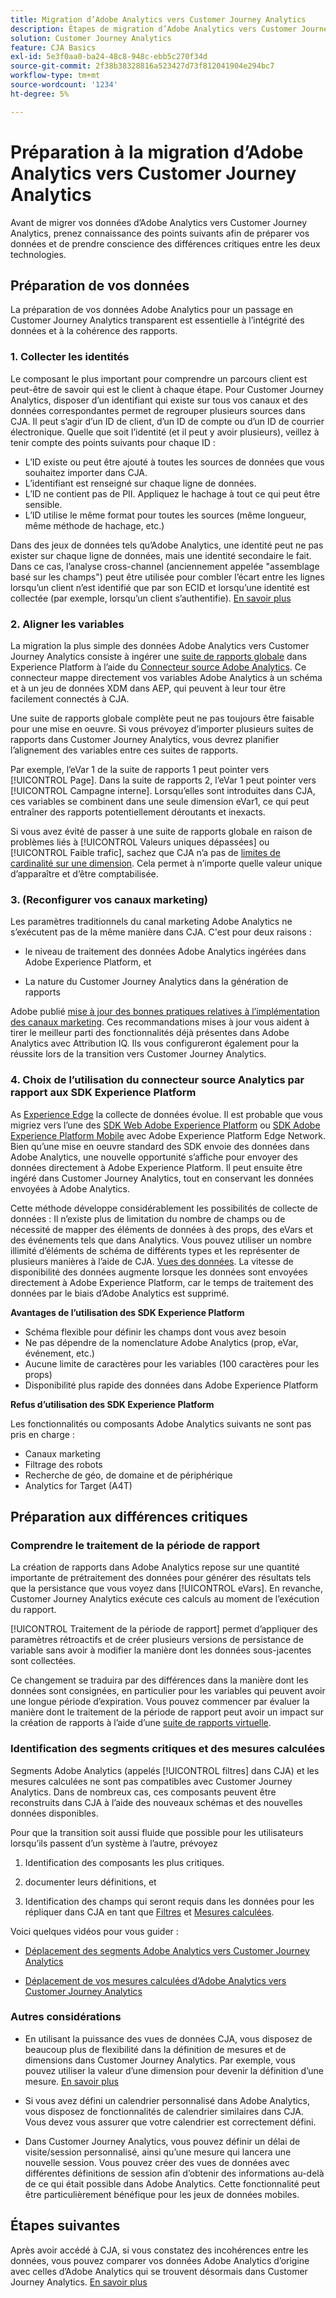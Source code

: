 ```yaml
---
title: Migration d’Adobe Analytics vers Customer Journey Analytics
description: Étapes de migration d’Adobe Analytics vers Customer Journey Analytics
solution: Customer Journey Analytics
feature: CJA Basics
exl-id: 5e3f0aa0-ba24-48c8-948c-ebb5c270f34d
source-git-commit: 2f38b38328816a523427d73f812041904e294bc7
workflow-type: tm+mt
source-wordcount: '1234'
ht-degree: 5%

---
```


# Préparation à la migration d’Adobe Analytics vers Customer Journey Analytics

Avant de migrer vos données d’Adobe Analytics vers Customer Journey Analytics, prenez connaissance des points suivants afin de préparer vos données et de prendre conscience des différences critiques entre les deux technologies.

## Préparation de vos données

La préparation de vos données Adobe Analytics pour un passage en Customer Journey Analytics transparent est essentielle à l’intégrité des données et à la cohérence des rapports.

### 1. Collecter les identités

Le composant le plus important pour comprendre un parcours client est peut-être de savoir qui est le client à chaque étape. Pour Customer Journey Analytics, disposer d’un identifiant qui existe sur tous vos canaux et des données correspondantes permet de regrouper plusieurs sources dans CJA.
Il peut s’agir d’un ID de client, d’un ID de compte ou d’un ID de courrier électronique. Quelle que soit l’identité (et il peut y avoir plusieurs), veillez à tenir compte des points suivants pour chaque ID :

* L’ID existe ou peut être ajouté à toutes les sources de données que vous souhaitez importer dans CJA.
* L’identifiant est renseigné sur chaque ligne de données.
* L’ID ne contient pas de PII. Appliquez le hachage à tout ce qui peut être sensible.
* L’ID utilise le même format pour toutes les sources (même longueur, même méthode de hachage, etc.)

Dans des jeux de données tels qu’Adobe Analytics, une identité peut ne pas exister sur chaque ligne de données, mais une identité secondaire le fait. Dans ce cas, l’analyse cross-channel (anciennement appelée &quot;assemblage basé sur les champs&quot;) peut être utilisée pour combler l’écart entre les lignes lorsqu’un client n’est identifié que par son ECID et lorsqu’une identité est collectée (par exemple, lorsqu’un client s’authentifie). [En savoir plus](https://experienceleague.adobe.com/docs/analytics-platform/using/cja-connections/cca/overview.html?lang=fr)

### 2. Aligner les variables

La migration la plus simple des données Adobe Analytics vers Customer Journey Analytics consiste à ingérer une [suite de rapports globale](https://experienceleague.adobe.com/docs/analytics/implementation/prepare/global-rs.html?lang=en) dans Experience Platform à l’aide du [Connecteur source Adobe Analytics](https://experienceleague.adobe.com/docs/experience-platform/sources/ui-tutorials/create/adobe-applications/analytics.html?lang=fr). Ce connecteur mappe directement vos variables Adobe Analytics à un schéma et à un jeu de données XDM dans AEP, qui peuvent à leur tour être facilement connectés à CJA.

Une suite de rapports globale complète peut ne pas toujours être faisable pour une mise en oeuvre. Si vous prévoyez d’importer plusieurs suites de rapports dans Customer Journey Analytics, vous devrez planifier l’alignement des variables entre ces suites de rapports.

Par exemple, l’eVar 1 de la suite de rapports 1 peut pointer vers [!UICONTROL Page]. Dans la suite de rapports 2, l’eVar 1 peut pointer vers [!UICONTROL Campagne interne]. Lorsqu’elles sont introduites dans CJA, ces variables se combinent dans une seule dimension eVar1, ce qui peut entraîner des rapports potentiellement déroutants et inexacts.

Si vous avez évité de passer à une suite de rapports globale en raison de problèmes liés à [!UICONTROL Valeurs uniques dépassées] ou [!UICONTROL Faible trafic], sachez que CJA n’a pas de [limites de cardinalité sur une dimension](/help/components/dimensions/high-cardinality.md). Cela permet à n’importe quelle valeur unique d’apparaître et d’être comptabilisée.

### 3. (Reconfigurer vos canaux marketing)

Les paramètres traditionnels du canal marketing Adobe Analytics ne s’exécutent pas de la même manière dans CJA. C&#39;est pour deux raisons :

* le niveau de traitement des données Adobe Analytics ingérées dans Adobe Experience Platform, et

* La nature du Customer Journey Analytics dans la génération de rapports

Adobe publié [mise à jour des bonnes pratiques relatives à l’implémentation des canaux marketing](https://experienceleague.adobe.com/docs/analytics/components/marketing-channels/mchannel-best-practices.html?lang=en). Ces recommandations mises à jour vous aident à tirer le meilleur parti des fonctionnalités déjà présentes dans Adobe Analytics avec Attribution IQ. Ils vous configureront également pour la réussite lors de la transition vers Customer Journey Analytics.

### 4. Choix de l’utilisation du connecteur source Analytics par rapport aux SDK Experience Platform

As [Experience Edge](https://experienceleague.adobe.com/docs/experience-platform/edge/home.html?lang=fr) la collecte de données évolue. Il est probable que vous migriez vers l’une des [SDK Web Adobe Experience Platform](https://experienceleague.adobe.com/docs/web-sdk.html?lang=en) ou [SDK Adobe Experience Platform Mobile](https://experienceleague.adobe.com/docs/mobile.html?lang=en) avec Adobe Experience Platform Edge Network. Bien qu’une mise en oeuvre standard des SDK envoie des données dans Adobe Analytics, une nouvelle opportunité s’affiche pour envoyer des données directement à Adobe Experience Platform. Il peut ensuite être ingéré dans Customer Journey Analytics, tout en conservant les données envoyées à Adobe Analytics.

Cette méthode développe considérablement les possibilités de collecte de données : Il n’existe plus de limitation du nombre de champs ou de nécessité de mapper des éléments de données à des props, des eVars et des événements tels que dans Analytics. Vous pouvez utiliser un nombre illimité d’éléments de schéma de différents types et les représenter de plusieurs manières à l’aide de CJA. [Vues des données](/help/data-views/data-views.md). La vitesse de disponibilité des données augmente lorsque les données sont envoyées directement à Adobe Experience Platform, car le temps de traitement des données par le biais d’Adobe Analytics est supprimé.

**Avantages de l’utilisation des SDK Experience Platform**

* Schéma flexible pour définir les champs dont vous avez besoin
* Ne pas dépendre de la nomenclature Adobe Analytics (prop, eVar, événement, etc.)
* Aucune limite de caractères pour les variables (100 caractères pour les props)
* Disponibilité plus rapide des données dans Adobe Experience Platform

**Refus d’utilisation des SDK Experience Platform**

Les fonctionnalités ou composants Adobe Analytics suivants ne sont pas pris en charge :

* Canaux marketing
* Filtrage des robots
* Recherche de géo, de domaine et de périphérique
* Analytics for Target (A4T)

## Préparation aux différences critiques

### Comprendre le traitement de la période de rapport

La création de rapports dans Adobe Analytics repose sur une quantité importante de prétraitement des données pour générer des résultats tels que la persistance que vous voyez dans [!UICONTROL eVars]. En revanche, Customer Journey Analytics exécute ces calculs au moment de l’exécution du rapport.

[!UICONTROL Traitement de la période de rapport] permet d’appliquer des paramètres rétroactifs et de créer plusieurs versions de persistance de variable sans avoir à modifier la manière dont les données sous-jacentes sont collectées.

Ce changement se traduira par des différences dans la manière dont les données sont consignées, en particulier pour les variables qui peuvent avoir une longue période d’expiration. Vous pouvez commencer par évaluer la manière dont le traitement de la période de rapport peut avoir un impact sur la création de rapports à l’aide d’une [suite de rapports virtuelle](https://experienceleague.adobe.com/docs/analytics/components/virtual-report-suites/vrs-report-time-processing.html).

### Identification des segments critiques et des mesures calculées

Segments Adobe Analytics (appelés [!UICONTROL filtres] dans CJA) et les mesures calculées ne sont pas compatibles avec Customer Journey Analytics. Dans de nombreux cas, ces composants peuvent être reconstruits dans CJA à l’aide des nouveaux schémas et des nouvelles données disponibles.

Pour que la transition soit aussi fluide que possible pour les utilisateurs lorsqu’ils passent d’un système à l’autre, prévoyez

1. Identification des composants les plus critiques.

1. documenter leurs définitions, et

1. Identification des champs qui seront requis dans les données pour les répliquer dans CJA en tant que [Filtres](/help/components/filters/filters-overview.md) et [Mesures calculées](/help/components/calc-metrics/calc-metr-overview.md).

Voici quelques vidéos pour vous guider :

* [Déplacement des segments Adobe Analytics vers Customer Journey Analytics](https://experienceleague.adobe.com/docs/customer-journey-analytics-learn/tutorials/moving-adobe-analytics-segments-to-customer-journey-analytics.html?lang=en)

* [Déplacement de vos mesures calculées d’Adobe Analytics vers Customer Journey Analytics](https://experienceleague.adobe.com/docs/customer-journey-analytics-learn/tutorials/moving-your-calculated-metrics-from-adobe-analytics-to-customer-journey-analytics.html?lang=en)

### Autres considérations

* En utilisant la puissance des vues de données CJA, vous disposez de beaucoup plus de flexibilité dans la définition de mesures et de dimensions dans Customer Journey Analytics. Par exemple, vous pouvez utiliser la valeur d’une dimension pour devenir la définition d’une mesure. [En savoir plus](/help/data-views/data-views-usecases.md)

* Si vous avez défini un calendrier personnalisé dans Adobe Analytics, vous disposez de fonctionnalités de calendrier similaires dans CJA. Vous devez vous assurer que votre calendrier est correctement défini.

* Dans Customer Journey Analytics, vous pouvez définir un délai de visite/session personnalisé, ainsi qu’une mesure qui lancera une nouvelle session. Vous pouvez créer des vues de données avec différentes définitions de session afin d’obtenir des informations au-delà de ce qui était possible dans Adobe Analytics. Cette fonctionnalité peut être particulièrement bénéfique pour les jeux de données mobiles.

## Étapes suivantes

Après avoir accédé à CJA, si vous constatez des incohérences entre les données, vous pouvez comparer vos données Adobe Analytics d’origine avec celles d’Adobe Analytics qui se trouvent désormais dans Customer Journey Analytics. [En savoir plus](/help/troubleshooting/compare.md)
